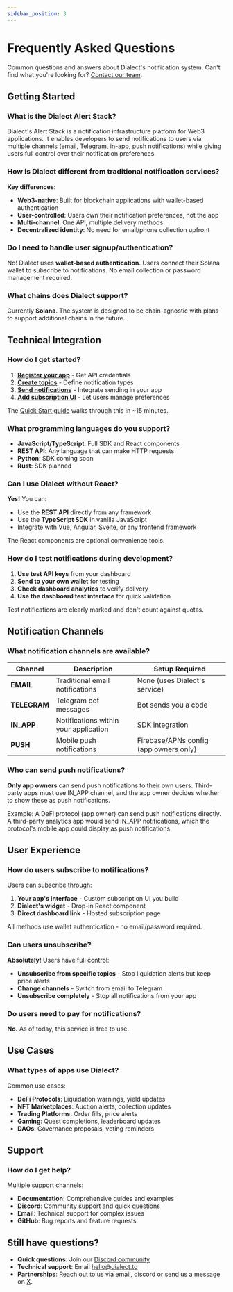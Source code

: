 ```yaml
---
sidebar_position: 3
---
```


# Frequently Asked Questions

Common questions and answers about Dialect's notification system. Can't find what you're looking for? [Contact our team](mailto:hello@dialect.to).

## Getting Started

### What is the Dialect Alert Stack?

Dialect's Alert Stack is a notification infrastructure platform for Web3 applications. It enables developers to send notifications to users via multiple channels (email, Telegram, in-app, push notifications) while giving users full control over their notification preferences.

### How is Dialect different from traditional notification services?

**Key differences:**
- **Web3-native**: Built for blockchain applications with wallet-based authentication
- **User-controlled**: Users own their notification preferences, not the app
- **Multi-channel**: One API, multiple delivery methods
- **Decentralized identity**: No need for email/phone collection upfront

### Do I need to handle user signup/authentication?

No! Dialect uses **wallet-based authentication**. Users connect their Solana wallet to subscribe to notifications. No email collection or password management required.

### What chains does Dialect support?

Currently **Solana**. The system is designed to be chain-agnostic with plans to support additional chains in the future.

## Technical Integration

### How do I get started?

1. **[Register your app](./setup/register-app)** - Get API credentials
2. **[Create topics](./setup/topics-channels-subscribers)** - Define notification types
3. **[Send notifications](./send)** - Integrate sending in your app
4. **[Add subscription UI](./integrate-inbox/)** - Let users manage preferences

The [Quick Start guide](./quick-start) walks through this in ~15 minutes.

### What programming languages do you support?

- **JavaScript/TypeScript**: Full SDK and React components
- **REST API**: Any language that can make HTTP requests
- **Python**: SDK coming soon
- **Rust**: SDK planned

### Can I use Dialect without React?

**Yes!** You can:
- Use the **REST API** directly from any framework
- Use the **TypeScript SDK** in vanilla JavaScript
- Integrate with Vue, Angular, Svelte, or any frontend framework

The React components are optional convenience tools.

### How do I test notifications during development?

1. **Use test API keys** from your dashboard
2. **Send to your own wallet** for testing
3. **Check dashboard analytics** to verify delivery
4. **Use the dashboard test interface** for quick validation

Test notifications are clearly marked and don't count against quotas.

## Notification Channels

### What notification channels are available?

| Channel | Description | Setup Required |
|---------|-------------|----------------|
| **EMAIL** | Traditional email notifications | None (uses Dialect's service) |
| **TELEGRAM** | Telegram bot messages | Bot sends you a code |
| **IN_APP** | Notifications within your application | SDK integration |
| **PUSH** | Mobile push notifications | Firebase/APNs config (app owners only) |


### Who can send push notifications?

**Only app owners** can send push notifications to their own users. Third-party apps must use IN_APP channel, and the app owner decides whether to show these as push notifications.

Example: A DeFi protocol (app owner) can send push notifications directly. A third-party analytics app would send IN_APP notifications, which the protocol's mobile app could display as push notifications.

## User Experience

### How do users subscribe to notifications?

Users can subscribe through:
1. **Your app's interface** - Custom subscription UI you build
2. **Dialect's widget** - Drop-in React component
3. **Direct dashboard link** - Hosted subscription page

All methods use wallet authentication - no email/password required.

### Can users unsubscribe?

**Absolutely!** Users have full control:
- **Unsubscribe from specific topics** - Stop liquidation alerts but keep price alerts
- **Change channels** - Switch from email to Telegram
- **Unsubscribe completely** - Stop all notifications from your app

### Do users need to pay for notifications?

**No.** As of today, this service is free to use. 

## Use Cases

### What types of apps use Dialect?

Common use cases:
- **DeFi Protocols**: Liquidation warnings, yield updates
- **NFT Marketplaces**: Auction alerts, collection updates  
- **Trading Platforms**: Order fills, price alerts
- **Gaming**: Quest completions, leaderboard updates
- **DAOs**: Governance proposals, voting reminders

## Support

### How do I get help?

Multiple support channels:
- **Documentation**: Comprehensive guides and examples
- **Discord**: Community support and quick questions
- **Email**: Technical support for complex issues
- **GitHub**: Bug reports and feature requests

## Still have questions?

- **Quick questions**: Join our [Discord community](https://discord.gg/saydialect)
- **Technical support**: Email [hello@dialect.to](mailto:hello@dialect.to)
- **Partnerships**: Reach out to us via email, discord or send us a message on [X](https://x.com/saydialect).
